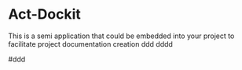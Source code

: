# Act-Dockit

This is a semi application that could be embedded into your project to facilitate project documentation creation
ddd
dddd

#ddd


